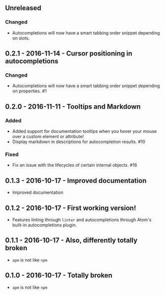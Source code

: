 ## Unreleased

<!-- New PRs should document their user-visible changes here, in the Unreleased section. -->

### Changed

* Autocompletions will now have a smart tabbing order snippet depending on slots.

## 0.2.1 - 2016-11-14 - Cursor positioning in autocompletions

### Changed

* Autocompletions will now have a smart tabbing order snippet depending on properties. #1

## 0.2.0 - 2016-11-11 - Tooltips and Markdown

### Added
* Added support for documentation tooltips when you hover your mouse over a custom element or attribute!
* Display markdown in descriptions for autocompletion results. #10

### Fixed
* Fix an issue with the lifecycles of certain internal objects. #16

## 0.1.3 - 2016-10-17 - Improved documentation
* Improved documentation

## 0.1.2 - 2016-10-17 - First working version!
* Features linting through `linter` and autocompletions through Atom's built-in autocompletions plugin.

## 0.1.1 - 2016-10-17 - Also, differently totally broken
* `apm` is not like `npm`

## 0.1.0 - 2016-10-17 - Totally broken
* `apm` is not like `npm`
